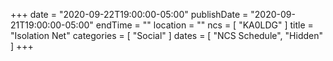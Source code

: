 +++
date = "2020-09-22T19:00:00-05:00"
publishDate = "2020-09-21T19:00:00-05:00"
endTime = ""
location = ""
ncs = [ "KA0LDG" ]
title = "Isolation Net"
categories = [ "Social" ]
dates = [ "NCS Schedule", "Hidden" ]
+++

